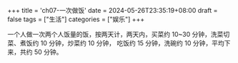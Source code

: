 +++
title = 'ch07-一次做饭'
date = 2024-05-26T23:35:19+08:00
draft = false
tags = ["生活"]
categories = ["娱乐"]
+++

一个人做一次两个人饭量的饭，按两天计，两天内，买菜约 10~30 分钟，洗菜切菜、煮饭约 10 分钟，炒菜约 10 分钟，
吃饭约 15 分钟，洗碗约 10 分钟，平均下来，共约 50 分钟。
